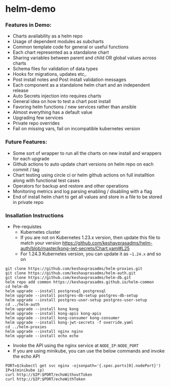 # helm-demo

### Features in Demo:
- Charts availability as a helm repo
- Usage of dependent modules as subcharts
- Common template code for general or useful functions
- Each chart represented as a standalone chart
- Sharing variables between parent and child OR global values across charts
- Schema files for validation of data types
- Hooks for migrations, updates etc,.
- Post install notes and Post install validation messages
- Each component as a standalone helm chart and an independent release
- Auto Secrets injection into requires charts
- General idea on how to test a chart post install
- Favoring helm functions / new services rather than ansible
- Almost everything has a default value
- Upgrading few services
- Private repo overrides
- Fail on missing vars, fail on incompatible kubernetes version

### Future Features:
- Some sort of wrapper to run all the charts on new install and wrappers for each upgrade
- Github actions to auto update chart versions on helm repo on each commit / tag
- Chart testing using circle ci or helm github actions on full installtion along with functional test cases
- Operators for backup and restore and other operations
- Monitoring metrics and log parsing enabling / disabling with a flag
- End of install helm chart to get all values and store in a file to be stored in private repo

### Insallation Instructions
- Pre-requistes
  - Kubernetes cluster
  - If you are not on Kubernetes 1.23.x version, then update this file to match your version https://github.com/keshavprasadms/helm-auth/blob/master/kong-jwt-secrets/Chart.yaml#L25
  - For 1.24.3 Kubernetes version, you can update it as `~1.24.x` and so on
```
git clone https://github.com/keshavprasadms/helm-proxies.git
git clone https://github.com/keshavprasadms/helm-auth.git
git clone https://github.com/keshavprasadms/helm-db.git
helm repo add common https://keshavprasadms.github.io/helm-common
cd helm-db
helm upgrade --install postgresql postgresql
helm upgrade --install postgres-db-setup postgres-db-setup
helm upgrade --install postgres-user-setup postgres-user-setup
cd ../helm-auth
helm upgrade --install kong kong
helm upgrade --install kong-apis kong-apis
helm upgrade --install kong-consumer kong-consumer
helm upgrade --install kong-jwt-secrets -f override.yaml
cd ../helm-proxies
helm upgrade --install nginx nginx
helm upgrade --install echo echo
```
- Invoke the API using the nginx service at `NODE_IP:NODE_PORT`
- If you are using minikube, you can use the below commands and invoke the echo API
```
PORT=$(kubectl get svc nginx -ojsonpath='{.spec.ports[0].nodePort}')
IP=$(minikube ip)
curl http://$IP:$PORT/echoWithoutToken
curl http://$IP:$PORT/echoWithToken 
```
